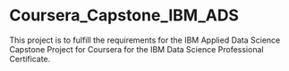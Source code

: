 # Coursera_Capstone_IBM_ADS
This project is to fulfill the requirements for the IBM Applied Data Science Capstone Project for Coursera for the IBM Data Science Professional Certificate.
